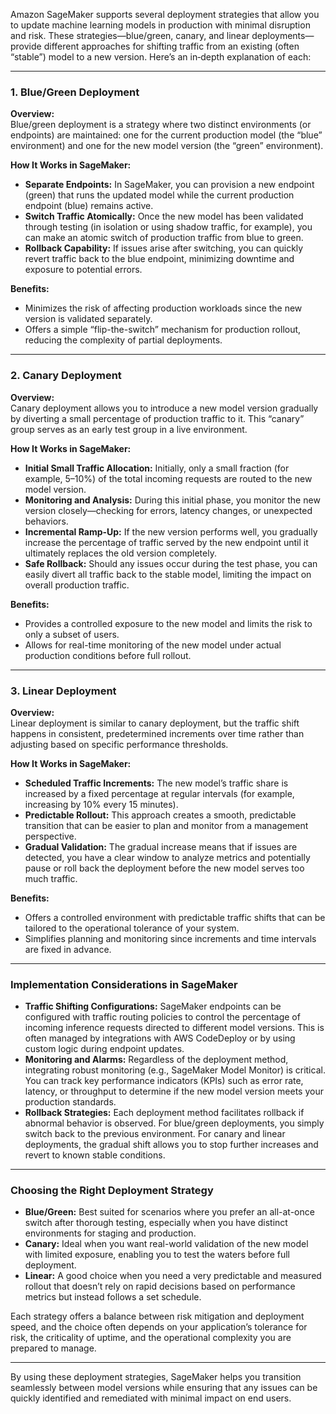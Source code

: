 Amazon SageMaker supports several deployment strategies that allow you to update machine learning models in production with minimal disruption and risk. These strategies—blue/green, canary, and linear deployments—provide different approaches for shifting traffic from an existing (often “stable”) model to a new version. Here’s an in‐depth explanation of each:

---

### 1. Blue/Green Deployment

**Overview:**  
Blue/green deployment is a strategy where two distinct environments (or endpoints) are maintained: one for the current production model (the “blue” environment) and one for the new model version (the “green” environment).

**How It Works in SageMaker:**

- **Separate Endpoints:** In SageMaker, you can provision a new endpoint (green) that runs the updated model while the current production endpoint (blue) remains active.
- **Switch Traffic Atomically:** Once the new model has been validated through testing (in isolation or using shadow traffic, for example), you can make an atomic switch of production traffic from blue to green.
- **Rollback Capability:** If issues arise after switching, you can quickly revert traffic back to the blue endpoint, minimizing downtime and exposure to potential errors.

**Benefits:**

- Minimizes the risk of affecting production workloads since the new version is validated separately.
- Offers a simple “flip-the-switch” mechanism for production rollout, reducing the complexity of partial deployments.

---

### 2. Canary Deployment

**Overview:**  
Canary deployment allows you to introduce a new model version gradually by diverting a small percentage of production traffic to it. This “canary” group serves as an early test group in a live environment.

**How It Works in SageMaker:**

- **Initial Small Traffic Allocation:** Initially, only a small fraction (for example, 5–10%) of the total incoming requests are routed to the new model version.
- **Monitoring and Analysis:** During this initial phase, you monitor the new version closely—checking for errors, latency changes, or unexpected behaviors.
- **Incremental Ramp-Up:** If the new version performs well, you gradually increase the percentage of traffic served by the new endpoint until it ultimately replaces the old version completely.
- **Safe Rollback:** Should any issues occur during the test phase, you can easily divert all traffic back to the stable model, limiting the impact on overall production traffic.

**Benefits:**

- Provides a controlled exposure to the new model and limits the risk to only a subset of users.
- Allows for real-time monitoring of the new model under actual production conditions before full rollout.

---

### 3. Linear Deployment

**Overview:**  
Linear deployment is similar to canary deployment, but the traffic shift happens in consistent, predetermined increments over time rather than adjusting based on specific performance thresholds.

**How It Works in SageMaker:**

- **Scheduled Traffic Increments:** The new model’s traffic share is increased by a fixed percentage at regular intervals (for example, increasing by 10% every 15 minutes).
- **Predictable Rollout:** This approach creates a smooth, predictable transition that can be easier to plan and monitor from a management perspective.
- **Gradual Validation:** The gradual increase means that if issues are detected, you have a clear window to analyze metrics and potentially pause or roll back the deployment before the new model serves too much traffic.

**Benefits:**

- Offers a controlled environment with predictable traffic shifts that can be tailored to the operational tolerance of your system.
- Simplifies planning and monitoring since increments and time intervals are fixed in advance.

---

### Implementation Considerations in SageMaker

- **Traffic Shifting Configurations:** SageMaker endpoints can be configured with traffic routing policies to control the percentage of incoming inference requests directed to different model versions. This is often managed by integrations with AWS CodeDeploy or by using custom logic during endpoint updates.
- **Monitoring and Alarms:** Regardless of the deployment method, integrating robust monitoring (e.g., SageMaker Model Monitor) is critical. You can track key performance indicators (KPIs) such as error rate, latency, or throughput to determine if the new model version meets your production standards.
- **Rollback Strategies:** Each deployment method facilitates rollback if abnormal behavior is observed. For blue/green deployments, you simply switch back to the previous environment. For canary and linear deployments, the gradual shift allows you to stop further increases and revert to known stable conditions.

---

### Choosing the Right Deployment Strategy

- **Blue/Green:** Best suited for scenarios where you prefer an all-at-once switch after thorough testing, especially when you have distinct environments for staging and production.
- **Canary:** Ideal when you want real-world validation of the new model with limited exposure, enabling you to test the waters before full deployment.
- **Linear:** A good choice when you need a very predictable and measured rollout that doesn’t rely on rapid decisions based on performance metrics but instead follows a set schedule.

Each strategy offers a balance between risk mitigation and deployment speed, and the choice often depends on your application’s tolerance for risk, the criticality of uptime, and the operational complexity you are prepared to manage.

---

By using these deployment strategies, SageMaker helps you transition seamlessly between model versions while ensuring that any issues can be quickly identified and remediated with minimal impact on end users.
